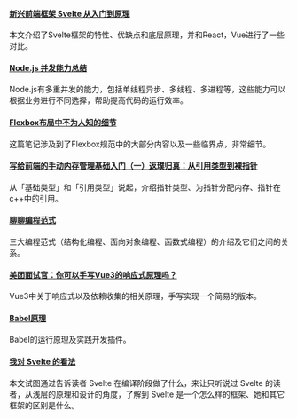 
#### [新兴前端框架 Svelte 从入门到原理](https://mp.weixin.qq.com/s/6MPG04HGo_S3SipPZ-Wmpg)
本文介绍了Svelte框架的特性、优缺点和底层原理，并和React，Vue进行了一些对比。

#### [Node.js 并发能力总结](https://mp.weixin.qq.com/s/cXwM_ENAjxvvwaBHEsuHbA)
Node.js有多重并发的能力，包括单线程异步、多线程、多进程等，这些能力可以根据业务进行不同选择，帮助提高代码的运行效率。

#### [Flexbox布局中不为人知的细节](https://mp.weixin.qq.com/s/KIqcUSxhCYEcfGVHPf5Gkg)
这篇笔记涉及到了Flexbox规范中的大部分内容以及一些临界点，非常细节。

#### [写给前端的手动内存管理基础入门（一）返璞归真：从引用类型到裸指针](https://juejin.cn/post/6938201650012094495)
从「基础类型」和「引用类型」说起，介绍指针类型、为指针分配内存、指针在c++中的引用。

#### [聊聊编程范式](https://mp.weixin.qq.com/s/bq9186CQXs8eu8ZsMEuDbA)
三大编程范式（结构化编程、面向对象编程、函数式编程）的介绍及它们之间的关系。

#### [美团面试官：你可以手写Vue3的响应式原理吗？](https://mp.weixin.qq.com/s/PYYeisLy0Ht5aSih51bc0A)
Vue3中关于响应式以及依赖收集的相关原理，手写实现一个简易的版本。

#### [Babel原理](https://mp.weixin.qq.com/s/kI9nm5_hpTvGHHE61fzHNQ)
Babel的运行原理及实践开发插件。

#### [我对 Svelte 的看法](https://lutaonan.com/blog/svelte/)
本文试图通过告诉读者 Svelte 在编译阶段做了什么，来让只听说过 Svelte 的读者，从浅层的原理和设计的角度，了解到 Svelte 是一个怎么样的框架、她和其它框架的区别是什么。

